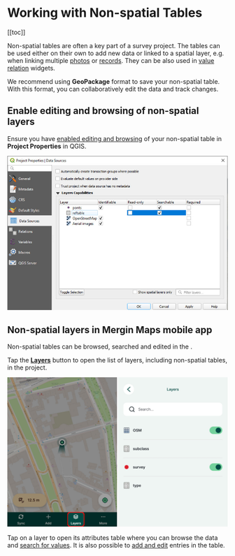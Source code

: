 # Working with Non-spatial Tables
[[toc]]

Non-spatial tables are often a key part of a survey project. The tables can be used either on their own to add new data or linked to a spatial layer, e.g. when linking multiple [photos](../attach-multiple-photos-to-features/) or [records](../one-to-n-relations/). They can be also used in [value relation](../form-widgets/#value-relation) widgets.

We recommend using **GeoPackage** format to save your non-spatial table. With this format, you can collaboratively edit the data and track changes.

## Enable editing and browsing of non-spatial layers
Ensure you have [enabled editing and browsing](../../gis/search_data/) of your non-spatial table in **Project Properties** in QGIS.

![QGIS project properties editing and browsing setup](./qgis_nonspatial_properties.jpg "QGIS project properties editing and browsing setup")

## Non-spatial layers in Mergin Maps mobile app
Non-spatial tables can be browsed, searched and edited in the <MobileAppNameShort />.

Tap the [**Layers**](../../field/layers/) button to open the list of layers, including non-spatial tables, in the project.

![Layers in Mergin Maps mobile app](./mobile-app-non-spatial-layers.jpg "Layers in Mergin Maps mobile app")

Tap on a layer to open its attributes table where you can browse the data and [search for values](../../gis/search_data/#searching-for-values-in-mergin-maps-mobile-app). It is also possible to [add and edit](../../field/mobile-features/#add-non-spatial-features) entries in the table.

